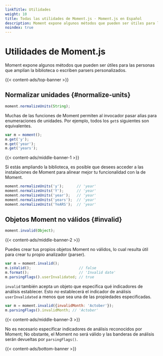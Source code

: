 ```yaml
---
linkTitle: Utilidades
weight: 10
title: Todas las utilidades de Moment.js · Moment.js en Español
description: Moment expone algunos métodos que pueden ser útiles para las personas que amplían la biblioteca o escriben parsers personalizados.
noindex: true
---
```


# Utilidades de Moment.js

Moment expone algunos métodos que pueden ser útiles para las personas que amplían la biblioteca o escriben parsers personalizados.

{{< content-ads/top-banner >}}

## Normalizar unidades {#normalize-units}

```javascript {filename="Firma del método"}
moment.normalizeUnits(String);
```

Muchas de las funciones de Moment permiten al invocador pasar alias para enumeraciones de unidades. Por ejemplo, todos los `get`s siguientes son equivalentes.

```javascript {filename="JavaScript"}
var m = moment();
m.get('y');
m.get('year');
m.get('years');
```

{{< content-ads/middle-banner-1 >}}

Si estás ampliando la biblioteca, es posible que desees acceder a las instalaciones de Moment para alinear mejor tu funcionalidad con la de Moment.

```javascript {filename="JavaScript"}
moment.normalizeUnits('y');      // 'year'
moment.normalizeUnits('Y');      // 'year'
moment.normalizeUnits('year');   // 'year'
moment.normalizeUnits('years');  // 'year'
moment.normalizeUnits('YeARS');  // 'year'
```

## Objetos Moment no válidos {#invalid}

```javascript {filename="Firma del método"}
moment.invalid(Object);
```

{{< content-ads/middle-banner-2 >}}

Puedes crear tus propios objetos Moment no válidos, lo cual resulta útil para crear tu propio analizador (parser).

```javascript {filename="JavaScript"}
var m = moment.invalid();
m.isValid();                      // false
m.format();                       // 'Invalid date'
m.parsingFlags().userInvalidated; // true
```

`invalid` también acepta un objeto que especifica qué indicadores de análisis establecer. Esto *no* establecerá el indicador de análisis `userInvalidated` a menos que sea una de las propiedades especificadas.

```javascript {filename="JavaScript"}
var m = moment.invalid({invalidMonth: 'Actober'});
m.parsingFlags().invalidMonth; // 'Actober'
```

{{< content-ads/middle-banner-3 >}}

No es necesario especificar indicadores de análisis reconocidos por Moment; No obstante, el Moment no será válido y las banderas de análisis serán devueltas por `parsingFlags()`.

{{< content-ads/bottom-banner >}}
